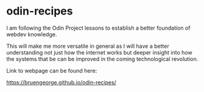 # odin-recipes

I am following the Odin Project lessons to establish a better foundation of webdev knowledge.

This will make me more versatile in general as I will have a better understanding not just how the internet works but deeper insight into how the systems that be can be improved in the coming technological revolution. 


Link to webpage can be found here:

https://bruengeorge.github.io/odin-recipes/